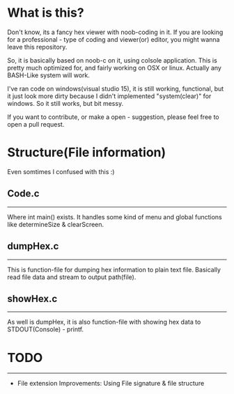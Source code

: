 # What is this?
Don't know, its a fancy hex viewer with noob-coding in it. If you are looking for a professional - type of coding and viewer(or) editor, you might wanna leave this repository.

So, it is basically based on noob-c on it, using colsole application. This is pretty much optimized for, and fairly working on OSX or linux. Actually any BASH-Like system will work.

I've ran code on windows(visual studio 15), it is still working, functional, but it just look more dirty because I didn't implemented "system(clear)" for windows. So it still works, but bit messy.

If you want to contribute, or make a open - suggestion, please feel free to open a pull request.

# Structure(File information)
Even somtimes I confused with this :)

## Code.c
----
Where int main() exists. It handles some kind of menu and global functions like determineSize & clearScreen.

## dumpHex.c
----
This is function-file for dumping hex information to plain text file. Basically read file data and stream to output path(file).

## showHex.c
----
As well is dumpHex, it is also function-file with showing hex data to STDOUT(Console) - printf.

# TODO
----
- File extension Improvements: Using File signature & file structure